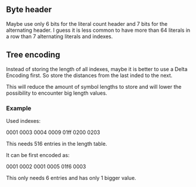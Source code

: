 ## Byte header

Maybe use only 6 bits for the literal count header and 7 bits for the alternating header. I guess it is less common to have more than 64 literals in a row than 7 alternating literals and indexes.

## Tree encoding

Instead of storing the length of all indexes, maybe it is better to use a Delta Encoding first. So store the distances from the last inded to the next.

This will reduce the amount of symbol lengths to store and will lower the possibility to encounter big length values.

### Example

Used indexes:

0001 0003 0004 0009 01ff 0200 0203

This needs 516 entries in the length table.

It can be first encoded as:

0001 0002 0001 0005 01f6 0003

This only needs 6 entries and has only 1 bigger value.
